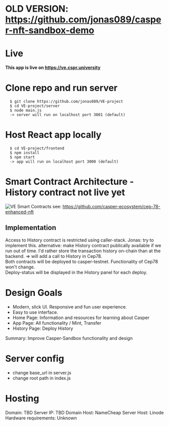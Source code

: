 # OLD VERSION: https://github.com/jonas089/casper-nft-sandbox-demo

# Live

**This app is live on https://ve.cspr.university**

# Clone repo and run server

```
  $ git clone https://github.com/jonas089/VE-project
  $ cd VE-project/server
  $ node main.js
  -> server will run on localhost port 3001 (default)
```
# Host React app locally
```
  $ cd VE-project/frontend
  $ npm install
  $ npm start
  -> app will run on localhost port 3000 (default)
```

# Smart Contract Architecture - History contract not live yet
![VE Smart Contracts](https://user-images.githubusercontent.com/49498646/198291637-2d2b7df1-b508-491e-ada0-870d583ac9f5.png)
see: https://github.com/casper-ecosystem/cep-78-enhanced-nft

## Implementation
Access to History contract is restricted using caller-stack. Jonas: try to implement this. alternative: make History contract publically available if we run out of time.
I'd rather store the transaction history on-chain than at the backend. => will add a call to History in Cep78. \
Both contracts will be deployed to casper-testnet. Functionality of Cep78 won't change. \
Deploy-status will be displayed in the History panel for each deploy.

# Design Goals
- Modern, slick UI. Responsive and fun user experience.
- Easy to use interface.
- Home Page: Information and resources for learning about Casper
- App Page: All functionality / Mint, Transfer
- History Page: Deploy History

Summary: Improve Casper-Sandbox functionality and design

# Server config
- change base_url in server.js
- change root path in index.js

# Hosting
Domain: TBD
Server IP: TBD
Domain Host: NameCheap
Server Host: Linode
Hardware requirements: Unknown
